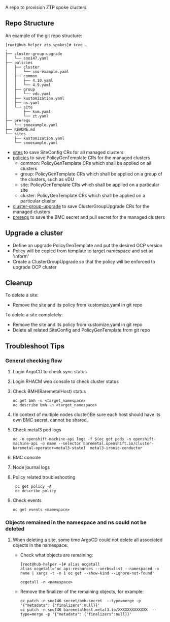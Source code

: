 A repo to provision ZTP spoke clusters

## Repo Structure

An example of the git repo structure:
```shell
[root@hub-helper ztp-spokes]# tree .
.
├── cluster-group-upgrade
│   └── sno147.yaml
├── policies
│   ├── cluster
│   │   └── sno-example.yaml
│   ├── common
│   │   ├── 4.10.yaml
│   │   └── 4.9.yaml
│   ├── group
│   │   └── vdu.yaml
│   ├── kustomization.yaml
│   ├── ns.yaml
│   └── site
│       ├── kvm.yaml
│       └── zt.yaml
├── prereqs
│   └── snoexample.yaml
├── README.md
└── sites
    ├── kustomization.yaml
    └── snoexample.yaml
```
- [sites](./sites) to save SiteConfig CRs for all managed clusters
- [policies](./policies) to save PolicyGenTemplate CRs for the managed clusters
  - common: PolicyGenTemplate CRs which shall be applied on all clusters
  - group: PolicyGenTemplate CRs which shall be applied on a group of the clusters, such as vDU
  - site: PolicyGenTemplate CRs which shall be applied on a particular site
  - cluster: PolicyGenTemplate CRs which shall be applied on a particular cluster
- [cluster-group-upgrade](./cluster-group-upgrade) to save ClusterGroupUpgrade CRs for the managed clusters
- [prereqs](./prereqs) to save the BMC secret and pull secret for the managed clusters

## Upgrade a cluster

- Define an upgrade PolicyGenTemplate and put the desired OCP version
- Policy will be copied from template to target namespace and set as 'inform'
- Create a ClusterGroupUpgrade so that the policy will be enforced to upgrade OCP cluster

## Cleanup

To delete a site:
- Remove the site and its policy from kustomize.yaml in git repo

To delete a site completely:
- Remove the site and its policy from kustomize.yaml in git repo
- Delete all related SiteConfig and PolicyGenTemplate from git repo


## Troubleshoot Tips

### General checking flow
1. Login ArgoCD to check sync status
2. Login RHACM web console to check cluster status
3. Check BMH(BaremetalHost) status

    ```shell
    oc get bmh -n <target_namespace>
    oc describe bmh -n <target_namespace>
    ```
4. (In context of multiple nodes cluster)Be sure each host should have its own BMC secret, cannot be shared.

5. Check metal3 pod logs

    ```shell
    oc -n openshift-machine-api logs -f $(oc get pods -n openshift-machine-api -o name --selector baremetal.openshift.io/cluster-baremetal-operator=metal3-state)  metal3-ironic-conductor
    ```

6. BMC console

7. Node journal logs

8. Policy related troubleshooting
    ```shell
     oc get policy -A
     oc describe policy
    ```
9. Check events
   
    ```shell
    oc get events <namespace>
   ```

### Objects remained in the namespace and ns could not be deleted

1. When deleting a site, some time ArgoCD could not delete all associated objects in the namespace:
   - Check what objects are remaining:
      ```shell
      [root@hub-helper ~]# alias ocgetall
      alias ocgetall='oc api-resources --verbs=list --namespaced -o name | xargs -t -n 1 oc get --show-kind --ignore-not-found'
   
      ocgetall -n <namespace>
      ```

   - Remove the finalizer of the remaining objects, for example:
      ```shell
      oc patch -n sno146 secret/bmh-secret  --type=merge -p '{"metadata": {"finalizers":null}}'
      oc patch -n sno146 baremetalhost.metal3.io/XXXXXXXXXXXXX  --type=merge -p '{"metadata": {"finalizers":null}}'
